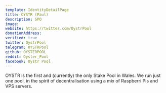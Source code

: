 ```yaml
---
template: IdentityDetailPage
title: OYSTR (Paul)
description: SPO
image:
website: https://twitter.com/OystrPool
donationAddress: 
verified: true
twitter: OystrPool
telegram: OYSTRPool
github: OYSTERPOOL
reddit: Oyster_Pool
facebook: Oystr Pool
---
```


OYSTR is the first and (currently) the only Stake Pool in Wales. We run just one pool, in the spirit of decentralisation using a mix of Raspberri Pis and VPS servers. 
